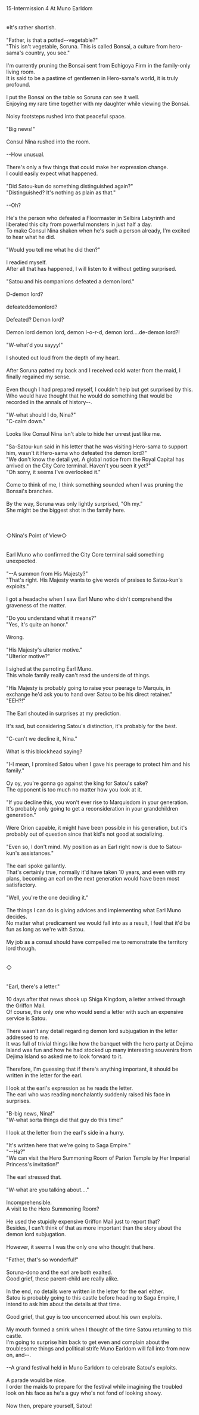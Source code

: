 <br/>
<br/>
15-Intermission 4 At Muno Earldom<br/>
<br/>
 <br/>
※It's rather shortish.<br/>
<br/>
"Father, is that a potted--vegetable?"<br/>
"This isn't vegetable, Soruna. This is called Bonsai, a culture from hero-sama's country, you see."<br/>
<br/>
I'm currently pruning the Bonsai sent from Echigoya Firm in the family-only living room.<br/>
It is said to be a pastime of gentlemen in Hero-sama's world, it is truly profound.<br/>
<br/>
I put the Bonsai on the table so Soruna can see it well.<br/>
Enjoying my rare time together with my daughter while viewing the Bonsai.<br/>
<br/>
Noisy footsteps rushed into that peaceful space.<br/>
<br/>
"Big news!"<br/>
<br/>
Consul Nina rushed into the room.<br/>
<br/>
--How unusual.<br/>
<br/>
There's only a few things that could make her expression change.<br/>
I could easily expect what happened.<br/>
<br/>
"Did Satou-kun do something distinguished again?"<br/>
"Distinguished? It's nothing as plain as that."<br/>
<br/>
--Oh?<br/>
<br/>
He's the person who defeated a Floormaster in Selbira Labyrinth and liberated this city from powerful monsters in just half a day.<br/>
To make Consul Nina shaken when he's such a person already, I'm excited to hear what he did.<br/>
<br/>
"Would you tell me what he did then?"<br/>
<br/>
I readied myself.<br/>
After all that has happened, I will listen to it without getting surprised.<br/>
<br/>
"Satou and his companions defeated a demon lord."<br/>
<br/>
D-demon lord?<br/>
<br/>
defeateddemonlord?<br/>
<br/>
Defeated? Demon lord?<br/>
<br/>
Demon lord demon lord, demon l-o-r-d, demon lord....de-demon lord?!<br/>
<br/>
"W-what'd you sayyy!"<br/>
<br/>
I shouted out loud from the depth of my heart.<br/>
<br/>
After Soruna patted my back and I received cold water from the maid, I finally regained my sense.<br/>
<br/>
Even though I had prepared myself, I couldn't help but get surprised by this.<br/>
Who would have thought that he would do something that would be recorded in the annals of history--.<br/>
<br/>
"W-what should I do, Nina?"<br/>
"C-calm down."<br/>
<br/>
Looks like Consul Nina isn't able to hide her unrest just like me.<br/>
<br/>
"Sa-Satou-kun said in his letter that he was visiting Hero-sama to support him, wasn't it Hero-sama who defeated the demon lord?"<br/>
"We don't know the detail yet. A global notice from the Royal Capital has arrived on the City Core terminal. Haven't you seen it yet?"<br/>
"Oh sorry, it seems I've overlooked it."<br/>
<br/>
Come to think of me, I think something sounded when I was pruning the Bonsai's branches.<br/>
<br/>
By the way, Soruna was only lightly surprised, "Oh my."<br/>
She might be the biggest shot in the family here.<br/>
<br/>
<br/>
<br/>
◇Nina's Point of View◇<br/>
<br/>
<br/>
Earl Muno who confirmed the City Core terminal said something unexpected.<br/>
<br/>
"--A summon from His Majesty?"<br/>
"That's right. His Majesty wants to give words of praises to Satou-kun's exploits."<br/>
<br/>
I got a headache when I saw Earl Muno who didn't comprehend the graveness of the matter.<br/>
<br/>
"Do you understand what it means?"<br/>
"Yes, it's quite an honor."<br/>
<br/>
Wrong.<br/>
<br/>
"His Majesty's ulterior motive."<br/>
"Ulterior motive?"<br/>
<br/>
I sighed at the parroting Earl Muno.<br/>
This whole family really can't read the underside of things.<br/>
<br/>
"His Majesty is probably going to raise your peerage to Marquis, in exchange he'd ask you to hand over Satou to be his direct retainer."<br/>
"EEH?!"<br/>
<br/>
The Earl shouted in surprises at my prediction.<br/>
<br/>
It's sad, but considering Satou's distinction, it's probably for the best.<br/>
<br/>
"C-can't we decline it, Nina."<br/>
<br/>
What is this blockhead saying?<br/>
<br/>
"I-I mean, I promised Satou when I gave his peerage to protect him and his family."<br/>
<br/>
Oy oy, you're gonna go against the king for Satou's sake?<br/>
The opponent is too much no matter how you look at it.<br/>
<br/>
"If you decline this, you won't ever rise to Marquisdom in your generation. It's probably only going to get a reconsideration in your grandchildren generation."<br/>
<br/>
Were Orion capable, it might have been possible in his generation, but it's probably out of question since that kid's not good at socializing.<br/>
<br/>
"Even so, I don't mind. My position as an Earl right now is due to Satou-kun's assistances."<br/>
<br/>
The earl spoke gallantly.<br/>
That's certainly true, normally it'd have taken 10 years, and even with my plans, becoming an earl on the next generation would have been most satisfactory.<br/>
<br/>
"Well, you're the one deciding it."<br/>
<br/>
The things I can do is giving advices and implementing what Earl Muno decides.<br/>
No matter what predicament we would fall into as a result, I feel that it'd be fun as long as we're with Satou.<br/>
<br/>
My job as a consul should have compelled me to remonstrate the territory lord though.<br/>
<br/>
<br/>
◇<br/>
<br/>
<br/>
"Earl, there's a letter."<br/>
<br/>
10 days after that news shook up Shiga Kingdom, a letter arrived through the Griffon Mail.<br/>
Of course, the only one who would send a letter with such an expensive service is Satou.<br/>
<br/>
There wasn't any detail regarding demon lord subjugation in the letter addressed to me.<br/>
It was full of trivial things like how the banquet with the hero party at Dejima Island was fun and how he had stocked up many interesting souvenirs from Dejima Island so asked me to look forward to it.<br/>
<br/>
Therefore, I'm guessing that if there's anything important, it should be written in the letter for the earl.<br/>
<br/>
I look at the earl's expression as he reads the letter.<br/>
The earl who was reading nonchalantly suddenly raised his face in surprises.<br/>
<br/>
"B-big news, Nina!"<br/>
"W-what sorta things did that guy do this time!"<br/>
<br/>
I look at the letter from the earl's side in a hurry.<br/>
<br/>
"It's written here that we're going to Saga Empire."<br/>
"--Ha?"<br/>
"We can visit the Hero Summoning Room of Parion Temple by Her Imperial Princess's invitation!"<br/>
<br/>
The earl stressed that.<br/>
<br/>
"W-what are you talking about...."<br/>
<br/>
Incomprehensible.<br/>
A visit to the Hero Summoning Room?<br/>
<br/>
He used the stupidly expensive Griffon Mail just to report that?<br/>
Besides, I can't think of that as more important than the story about the demon lord subjugation.<br/>
<br/>
However, it seems I was the only one who thought that here.<br/>
<br/>
"Father, that's so wonderful!"<br/>
<br/>
Soruna-dono and the earl are both exalted.<br/>
Good grief, these parent-child are really alike.<br/>
<br/>
In the end, no details were written in the letter for the earl either.<br/>
Satou is probably going to this castle before heading to Saga Empire, I intend to ask him about the details at that time.<br/>
<br/>
Good grief, that guy is too unconcerned about his own exploits.<br/>
<br/>
My mouth formed a smirk when I thought of the time Satou returning to this castle.<br/>
I'm going to surprise him back to get even and complain about the troublesome things and political strife Muno Earldom will fall into from now on, and--.<br/>
<br/>
--A grand festival held in Muno Earldom to celebrate Satou's exploits.<br/>
<br/>
A parade would be nice.<br/>
I order the maids to prepare for the festival while imagining the troubled look on his face as he's a guy who's not fond of looking showy.<br/>
<br/>
Now then, prepare yourself, Satou!<br/>
<br/>
<br/>
<br/>
<br/>
<br/>
<br/>
<br/>
<br/>
<br/>
<br/>
<TLN: Reminder that the parts after ※ are the author's notes.><br/>
※ Next update is undecided.<br/>
<br/>
※ I planned to write the scene where Satou arrives and they have a get together, but I ran out of time and could only write this much. I'm sorry....<br/>
<br/>
<br/>
<br/>
<br/>
<br/>
<br/>
<br/>
<br/>
<br/>
<br/>
<br/>
<br/>
<br/>
<br/>
<br/>
<br/>
<br/>
<br/>
<br/>
<br/>
<br/>
Previous Chapter<br/>
<br/>
Next Chapter <br/>
<br/>
<br/>
<br/>
<br/>
.adslot_1 { width: 300px; height: 250px; }<br/>
@media (min-width:500px) { .adslot_1 { width: 336px; height: 280px; } }<br/>
@media (min-width:800px) { .adslot_1 { width: 728px; height: 90px; } }<br/>
<br/>
<br/>
<br/>
(adsbygoogle = window.adsbygoogle || []).push({});<br/>
<br/>
<br/>
<br/>
<br/>
